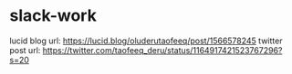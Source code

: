 # slack-work

lucid blog url: https://lucid.blog/oluderutaofeeq/post/1566578245
twitter post url: https://twitter.com/taofeeq_deru/status/1164917421523767296?s=20
